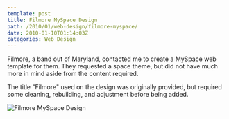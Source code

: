 ```yaml
---
template: post
title: Filmore MySpace Design
path: /2010/01/web-design/filmore-myspace/
date: 2010-01-10T01:14:03Z
categories: Web Design
---
```

Filmore, a band out of Maryland, contacted me to create a MySpace web template for them. They requested a space theme, but did not have much more in mind aside from the content required.

The title "Filmore" used on the design was originally provided, but required some cleaning, rebuilding, and adjustment before being added.

![Filmore MySpace Design](https://cdn.fay.io/images/2010/filmore-myspace-design.jpg)